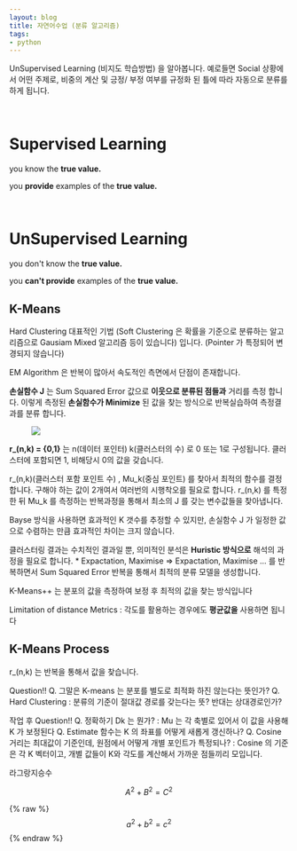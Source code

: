 ```yaml
---
layout: blog
title: 자연어수업 (분류 알고리즘)
tags: 
- python
---
```


UnSupervised Learning (비지도 학습방법) 을 알아봅니다. 예로들면 Social 상황에서 어떤 주제로, 비중의 계산 및 긍정/ 부정 여부를 규정화 된 틀에 따라 자동으로 분류를 하게 됩니다.

<br/>

# Supervised Learning

you know the **true value.**

you **provide** examples of the **true value.**

<br/>

# UnSupervised Learning

you don't know the **true value.**

you **can't provide** examples of the **true value.**

## K-Means

Hard Clustering 대표적인 기법 (Soft Clustering 은 확률을 기준으로 분류하는 알고리즘으로 Gausiam Mixed 알고리즘 등이 있습니다) 입니다. (Pointer 가 특정되어 변경되지 않습니다)

EM Algorithm 은 반복이 많아서 속도적인 측면에서 단점이 존재합니다.

**손실함수 J** 는 Sum Squared Error 값으로  **이웃으로 분류된 점들과** 거리를 측정 합니다. 이렇게 측정된 **손실함수가 Minimize** 된 값을 찾는 방식으로 반복실습하여 측정결과를 분류 합니다.

<figure class="align-center">
  <img src="{{site.baseurl}}/assets/code/Clustering_kmeans_c.png">
  <figcaption></figcaption>
</figure>

**r_(n,k) = {0,1}** 는 n(데이터 포인터) k(클러스터의 수) 로 0 또는 1로 구성됩니다. 클러스터에 포함되면 1, 비해당시 0의 값을 갖습니다.

r_(n,k)(클러스터 포함 포인트 수) , Mu_k(중심 포인트)  를 찾아서 최적의 함수를 결정합니다. 구해야 하는 값이 2개여서 여러번의 시행착오를 필요로 합니다.  r_(n,k) 를 특정한 뒤 Mu_k 를 측정하는 반복과정을 통해서 최소의 J 를 갖는 변수값들을 찾아냅니다.

Bayse 방식을 사용하면 효과적인 K 갯수를 추정할 수 있지만, 손실함수 J 가 일정한 값으로 수렴하는 만큼 효과적인 차이는 크지 않습니다.

클러스터링 결과는 수치적인 결과일 뿐, 의미적인 분석은 **Huristic 방식으로** 해석의 과정을 필요로 합니다.
*
Expactation, Maximise => Expactation, Maximise ... 를 반복하면서 Sum Squared Error 반복을 통해서 최적의 분류 모델을 생성합니다.

K-Means++ 는 분포의 값을 측정하여 보정 후 최적의 값을 찾는 방식입니다

Limitation of distance Metrics : 각도를 활용하는 경우에도 **평균값을** 사용하면 됩니다

## K-Means Process

r_(n,k) 는 반복을 통해서 값을 찾습니다.


Question!!
Q. 그말은 K-means 는 분포를 별도로 최적화 하진 않는다는 뜻인가?
Q. Hard Clustering : 분류의 기준이 절대값 경로를 갖는다는 뜻?  반대는 상대경로인가?

작업 후 Question!!
Q. 정확하기 Dk 는 뭔가? : Mu 는 각 축별로 있어서 이 값을 사용해 K 가 보정된다
Q. Estimate 함수는 K 의 좌표를 어떻게 새롭게 갱신하나?
Q. Cosine 거리는 최대값이 기준인데, 원점에서 어떻게 개별 포인트가 특정되나? : Cosine 의 기준은 각 K 벡터이고, 개별 값들이 K와 각도를 계산해서 가까운 점들끼리 모입니다.

라그랑지승수

$$A^2 + B^2 = C^2$$


{% raw %}
$$a^2 + b^2 = c^2$$
{% endraw %}